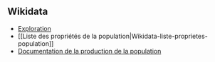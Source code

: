 

## Wikidata

* [Exploration](./Wikidata-exploration.md)
* [[Liste des propriétés de la population|Wikidata-liste-proprietes-population]]
* [Documentation de la production de la population](https://github.com/Sciences-historiques-numeriques/astronomers/wiki/Wikidata-production-population)
